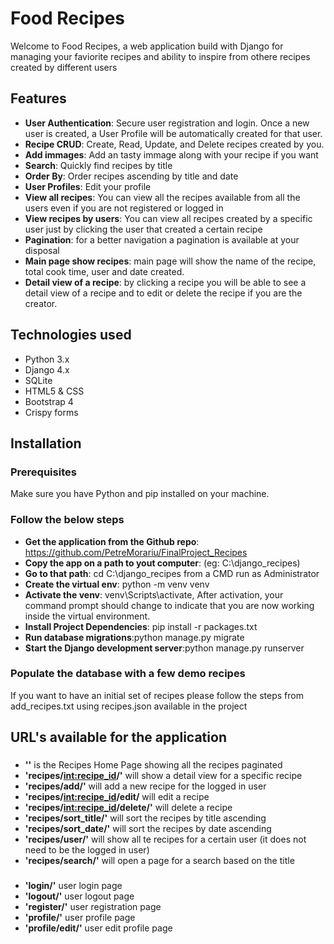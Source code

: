 # Food Recipes
Welcome to Food Recipes, a web application build with Django for managing your faviorite recipes and ability to inspire from othere recipes created by different users

## Features
- **User Authentication**: Secure user registration and login. Once a new user is created, a User Profile will be automatically created for that user.
- **Recipe CRUD**: Create, Read, Update, and Delete recipes created by you.
- **Add immages**: Add an tasty immage along with your recipe if you want
- **Search**: Quickly find recipes by title
- **Order By**: Order recipes ascending by title and date 
- **User Profiles**: Edit your profile
- **View all recipes**: You can view all the recipes available from all the users even if you are not registered or logged in
- **View recipes by users**: You can view all recipes created by a specific user just by clicking the user that created a certain recipe
- **Pagination**: for a better navigation a pagination is available at your disposal
- **Main page show recipes**: main page will show the name of the recipe, total cook time, user and date created.
- **Detail view of a recipe**: by clicking a recipe you will be able to see a detail view of a recipe and to edit or delete the recipe if you are the creator.

## Technologies used

- Python 3.x
- Django 4.x
- SQLite
- HTML5 & CSS
- Bootstrap 4
- Crispy forms

## Installation

### Prerequisites

Make sure you have Python and pip installed on your machine.

### Follow the below steps

- **Get the application from the Github repo**: https://github.com/PetreMorariu/FinalProject_Recipes
- **Copy the app on a path to yout computer**: (eg: C:\django_recipes)
- **Go to that path**: cd C:\django_recipes from a CMD run as Administrator
- **Create the virtual env**:  python -m venv venv
- **Activate the venv**: venv\Scripts\activate, After activation, your command prompt should change to indicate that you are now working inside the virtual environment.
- **Install Project Dependencies**: pip install -r packages.txt
- **Run database migrations**:python manage.py migrate
- **Start the Django development server**:python manage.py runserver

### Populate the database with a few demo recipes
  If you want to have an initial set of recipes please follow the  steps from add_recipes.txt using recipes.json available in the project

## URL's available for the application
###
- **''** is the Recipes Home Page showing all the recipes paginated
- **'recipes/<int:recipe_id>/'** will show a detail view for a specific recipe
- **'recipes/add/'** will add a new recipe for the logged in user
- **'recipes/<int:recipe_id>/edit/** will edit a recipe
- **'recipes/<int:recipe_id>/delete/'** will delete a recipe
- **'recipes/sort_title/'** will sort the recipes by title ascending
- **'recipes/sort_date/'** will sort the recipes by date ascending
- **'recipes/user/'** will show all te recipes for a certain user (it does not need to be the logged in user)
- **'recipes/search/'** will open a page for a search based on the title
###
- **'login/'** user login page
- **'logout/'** user logout page
- **'register/'** user registration page
- **'profile/'** user profile page
- **'profile/edit/'** user edit profile page

  

